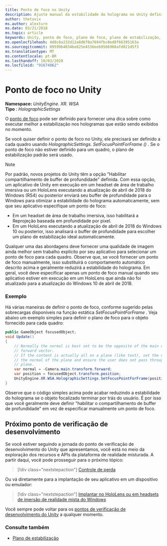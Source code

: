 ```yaml
---
title: Ponto de foco no Unity
description: Ajuste manual da estabilidade do holograma no Unity definindo o ponto de foco
author: thetuvix
ms.author: alexturn
ms.date: 03/21/2018
ms.topic: article
keywords: Unity, ponto de foco, plano de foco, plano de estabilização, ponto de estabilização, Reprojeção, LSR, buffer de profundidade
ms.openlocfilehash: 4d8c8a232d12a8d6f0a7694fbc0ed8f66395163a
ms.sourcegitcommit: 09599b4034be825e4536eeb9566968afd021d5f3
ms.translationtype: MT
ms.contentlocale: pt-BR
ms.lasthandoff: 10/03/2020
ms.locfileid: "91674862"
---
```

# <a name="focus-point-in-unity"></a>Ponto de foco no Unity

**Namespace:** *UnityEngine. XR. WSA*<br>
**Tipo** : *HolographicSettings*

O [ponto de foco](../platform-capabilities-and-apis/hologram-stability.md#reprojection) pode ser definido para fornecer uma dica sobre como executar melhor a estabilização nos hologramas que estão sendo exibidos no momento.

Se você quiser definir o ponto de foco no Unity, ele precisará ser definido a cada quadro usando *HolographicSettings. SetFocusPointForFrame ()* . Se o ponto de foco não estiver definido para um quadro, o plano de estabilização padrão será usado.

> [!NOTE]
> Por padrão, novos projetos do Unity têm a opção "Habilitar compartilhamento de buffer de profundidade" definida.  Com essa opção, um aplicativo de Unity em execução em um headset de área de trabalho imersiva ou um HoloLens executando a atualização de abril de 2018 do Windows (RS4) ou posterior enviará seu buffer de profundidade para o Windows para otimizar a estabilidade do holograma automaticamente, sem que seu aplicativo especifique um ponto de foco:
> * Em um headset de área de trabalho imersiva, isso habilitará a Reprojeção baseada em profundidade por pixel.
> * Em um HoloLens executando a atualização de abril de 2018 do Windows 10 ou posterior, isso analisará o buffer de profundidade para escolher um plano de estabilização ideal automaticamente.
>
> Qualquer uma das abordagens deve fornecer uma qualidade de imagem ainda melhor sem trabalho explícito por seu aplicativo para selecionar um ponto de foco para cada quadro.  Observe que, se você fornecer um ponto de foco manualmente, isso substituirá o comportamento automático descrito acima e geralmente reduzirá a estabilidade do holograma.  Em geral, você deve especificar apenas um ponto de foco manual quando seu aplicativo estiver em execução em um HoloLens que ainda não foi atualizado para a atualização do Windows 10 de abril de 2018.

### <a name="example"></a>Exemplo

Há várias maneiras de definir o ponto de foco, conforme sugerido pelas sobrecargas disponíveis na função estática *SetFocusPointForFrame* . Veja abaixo um exemplo simples para definir o plano de foco para o objeto fornecido para cada quadro:

```cs
public GameObject focusedObject;
void Update()
{
    // Normally the normal is best set to be the opposite of the main camera's
    // forward vector.
    // If the content is actually all on a plane (like text), set the normal to
    // the normal of the plane and ensure the user does not pass through the
    // plane.
    var normal = -Camera.main.transform.forward;     
    var position = focusedObject.transform.position;
    UnityEngine.XR.WSA.HolographicSettings.SetFocusPointForFrame(position, normal);
}
```

Observe que o código simples acima pode acabar reduzindo a estabilidade do holograma se o objeto focalizado terminar por trás do usuário.  É por isso que você geralmente deve definir "habilitar o compartilhamento de buffer de profundidade" em vez de especificar manualmente um ponto de foco.

## <a name="next-development-checkpoint"></a>Próximo ponto de verificação de desenvolvimento

Se você estiver seguindo a jornada do ponto de verificação de desenvolvimento do Unity que apresentamos, você está no meio da exploração dos recursos e APIs da plataforma de realidade misturada. A partir daqui, você pode prosseguir para o próximo tópico:

> [!div class="nextstepaction"]
> [Controle de perda](tracking-loss-in-unity.md)

Ou vá diretamente para a implantação de seu aplicativo em um dispositivo ou emulador:

> [!div class="nextstepaction"]
> [Implantar no HoloLens ou em headsets de imersão de realidade mista do Windows](../platform-capabilities-and-apis/using-visual-studio.md)

Você sempre pode voltar para os [pontos de verificação de desenvolvimento do Unity](unity-development-overview.md#3-platform-capabilities-and-apis) a qualquer momento.

### <a name="see-also"></a>Consulte também
* [Plano de estabilização](../platform-capabilities-and-apis/hologram-stability.md#reprojection)
